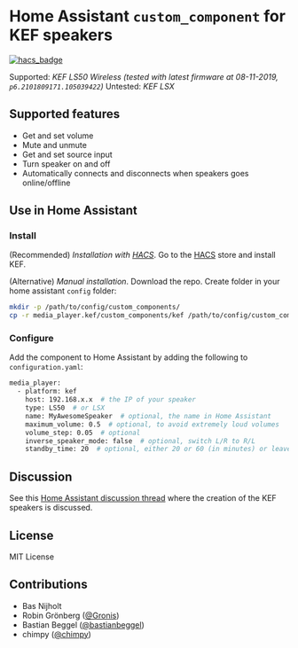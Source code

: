 # Home Assistant `custom_component` for KEF speakers
[![hacs_badge](https://img.shields.io/badge/HACS-Default-orange.svg)](https://github.com/custom-components/hacs)

Supported: *KEF LS50 Wireless (tested with latest firmware at 08-11-2019, `p6.2101809171.105039422`)*
Untested: *KEF LSX*

## Supported features
- Get and set volume
- Mute and unmute
- Get and set source input
- Turn speaker on and off
- Automatically connects and disconnects when speakers goes online/offline

## Use in Home Assistant

### Install
(Recommended) *Installation with [HACS](https://hacs.xyz/)*.
Go to the [HACS](https://hacs.xyz/) store and install KEF.

(Alternative) *Manual installation*.
Download the repo. Create folder in your home assistant `config` folder:
```bash
mkdir -p /path/to/config/custom_components/
cp -r media_player.kef/custom_components/kef /path/to/config/custom_components/
```

### Configure
Add the component to Home Assistant by adding the following to `configuration.yaml`:
```bash
media_player:
  - platform: kef
    host: 192.168.x.x  # the IP of your speaker
    type: LS50  # or LSX
    name: MyAwesomeSpeaker  # optional, the name in Home Assistant
    maximum_volume: 0.5  # optional, to avoid extremely loud volumes
    volume_step: 0.05  # optional
    inverse_speaker_mode: false  # optional, switch L/R to R/L
    standby_time: 20  # optional, either 20 or 60 (in minutes) or leave out for an infinite standby time
```

## Discussion
See this [Home Assistant discussion thread](https://community.home-assistant.io/t/kef-ls50-wireless/) where the creation of the KEF speakers is discussed.

## License
MIT License

## Contributions
- Bas Nijholt
- Robin Grönberg ([@Gronis](https://github.com/Gronis/pykef))
- Bastian Beggel ([@bastianbeggel](https://github.com/bastianbeggel/hasskef))
- chimpy ([@chimpy](https://github.com/chimpy))
